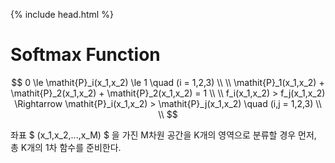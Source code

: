 {% include head.html %}

# Softmax Function


$$
0 \le \mathit{P}_i(x_1,x_2) \le 1 \quad (i = 1,2,3)
\\
\\
\mathit{P}_1(x_1,x_2) + \mathit{P}_2(x_1,x_2) + \mathit{P}_2(x_1,x_2) = 1
\\
\\
f_i(x_1,x_2) > f_j(x_1,x_2) \Rightarrow \mathit{P}_i(x_1,x_2) > \mathit{P}_j(x_1,x_2) \quad (i,j = 1,2,3)
\\
\\
$$

좌표 $ (x_1,x_2,...,x_M) $ 을 가진 M차원 공간을 K개의 영역으로 분류할 경우 먼저, 총 K개의 1차 함수를 준비한다. 



